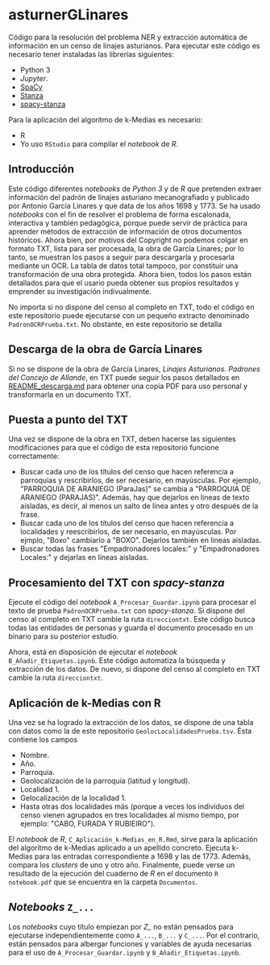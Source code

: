 # asturnerGLinares
Código para la resolución del problema NER y extracción automática de información en un censo de linajes asturianos. Para ejecutar este código es necesario tener instaladas las librerías siguientes:
- Python 3
- _Jupyter_.
- [SpaCy](https://spacy.io/)
- [Stanza](https://stanfordnlp.github.io/stanza/#getting-started)
- [spacy-stanza](https://spacy.io/universe/project/spacy-stanza)

Para la aplicación del algoritmo de k-Medias es necesario:
- R
- Yo uso `RStudio` para compilar el *notebook* de *R*.

## Introducción
Este código diferentes *notebooks* de *Python 3* y de *R* que pretenden extraer información del padrón de linajes asturiano mecanografiado y publicado por Antonio García Linares y que data de los años 1698 y 1773. Se ha usado *notebooks* con el fin de resolver el problema de forma escalonada, interactiva y también pedagógica, porque puede servir de práctica para aprender métodos de extracción de información de otros documentos históricos. Ahora bien, por motivos del Copyright no podemos colgar en formato TXT, lista para ser procesada, la obra de García Linares; por lo tanto, se muestran los pasos a seguir para descargarla y procesarla mediante un OCR. La tabla de datos total tampoco, por constituir una transformación de una obra protegida. Ahora bien, todos los pasos están detallados para que el usario pueda obtener sus propios resultados y emprender su investigación indivualmente.

No importa si no dispone del censo al completo en TXT, todo el código en este repositorio puede ejecutarse con un pequeño extracto denominado `PadronOCRPrueba.txt`. No obstante, en este repositorio se detalla 

## Descarga de la obra de García Linares
Si no se dispone de la obra de García Linares, *Linajes Asturianos. Padrones del Concejo de Allande*, en TXT puede seguir los pasos detallados en [README_descarga.md](https://github.com/cmeneses1/asturnerGLinares/blob/main/README_descarga.md) para obtener una copia PDF para uso personal y transformarla en un documento TXT.

## Puesta a punto del TXT
Una vez se dispone de la obra en TXT, deben hacerse las siguientes modificaciones para que el código de esta repositorio funcione correctamente:
- Buscar cada uno de los títulos del censo que hacen referencia a parroquias y rescribirlos, de ser necesario, en mayúsculas. Por ejemplo, "PARROQUIA DE ARANIEGO (ParaJas)" se cambia a "PARROQUIA DE ARANIEGO (PARAJAS)". Además, hay que dejarlos en líneas de texto aisladas, es decir, al menos un salto de línea antes y otro después de la frase.
- Buscar cada uno de los títulos del censo que hacen referencia a localidades y reescribirlos, de ser necesario, en mayúsculas. Por ejmplo, "Boxo" cambiarlo a "BOXO". Dejarlos también en líneas aisladas.
- Buscar todas las frases "Empadronadores locales:" y "Empadronadores Locales:" y dejarlas en líneas aisladas.

## Procesamiento del TXT con *spacy-stanza*
Ejecute el código del *notebook* `A_Procesar_Guardar.ipynb` para procesar el texto de prueba `PadronOCRPrueba.txt` con *spacy-stanza*. Si dispone del censo al completo en TXT cambie la ruta `direcciontxt`.  Este código busca todas las entidades de personas y guarda el documento procesado en un binario para su posterior estudio.

Ahora, está en disposición de ejecutar el *notebook* `B_Añadir_Etiquetas.ipynb`. Este código automatiza la búsqueda y extracción de los datos. De nuevo, si dispone del censo al completo en TXT cambie la ruta `direcciontxt`.

## Aplicación de k-Medias con R
Una vez se ha logrado la extracción de los datos, se dispone de una tabla con datos como la de este repositorio `GeolocLocalidadesPrueba.tsv`. Ésta contiene los campos
- Nombre.
- Año.
- Parroquia.
- Geolocalización de la parroquia (latitud y longitud).
- Localidad 1.
- Gelocalización de la localidad 1.
- Hasta otras dos localidades más (porque a veces los individuos del censo vienen agrupados en tres localidades al mismo tiempo, por ejemplo: "CABO, FURADA Y RUBIEIRO").

El *notebook* de *R*, `C_Aplicación_k-Medias_en_R.Rmd`, sirve para la aplicación del algoritmo de k-Medias aplicado a un apellido concreto. Ejecuta k-Medias para las entradas correspondiente a 1698 y las de 1773. Además, compara los *clusters* de uno y otro año. Finalmente, puede verse un resultado de la ejecución del cuaderno de *R* en el documento `R notebook.pdf` que se encuentra en la carpeta `Documentos`.

## *Notebooks* `Z_...`
Los *notebooks* cuyo título empiezan por *Z_* no están pensados para ejecutarse independientemente como `A_...`, `B_...` y `C_...`. Por el contrario, están pensados para albergar funciones y variables de ayuda necesarias para el uso de `A_Procesar_Guardar.ipynb` y `B_Añadir_Etiquetas.ipynb`.
